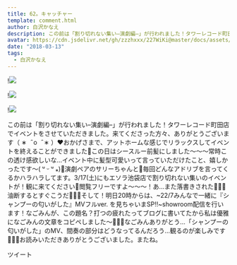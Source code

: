 ```yaml
---
title: 62。キャッチャー
template: comment.html
author: 白沢かなえ
description: この前は「割り切れない集い–演劇編–」が行われました！タワーレコード町田店でイベントをさせていただきました。来てくださった方々、ありがとうございます（ ∗ &nbsp; ̑ o &nbsp; ̑ ∗ ）❤️おかげさまで、アット...
avatar: https://cdn.jsdelivr.net/gh/zzzhxxx/227WiKi@master/docs/assets/photo/avatar/kanae.jpg
date: "2018-03-13"
tags:
  - 白沢かなえ
---
```


!![](https://cdn.jsdelivr.net/gh/227WiKi/227WiKi-image@master/blog-image/kanae-2018-03-13_1.jpg)

!![](https://cdn.jsdelivr.net/gh/227WiKi/227WiKi-image@master/blog-image/kanae-2018-03-13_2.jpg)

!![](https://cdn.jsdelivr.net/gh/227WiKi/227WiKi-image@master/blog-image/kanae-2018-03-13_3.jpg)


この前は「割り切れない集い–演劇編–」が行われました！タワーレコード町田店でイベントをさせていただきました。来てくださった方々、ありがとうございます（ ∗   ̑ o   ̑ ∗ ）❤️おかげさまで、アットホームな感じでリラックスしてイベントを終えることができました🌷この日はシースルー前髪にしました〜〜〜常時この透け感欲しいな…イベント中に髪型可愛いって言っていただけたこと、嬉しかったです〜( ᵘ ᵕ ᵘ ⁎)🌷演劇ペアのサリーちゃんと🐨毎回どんなアドリブを言ってくるかハラハラしてます。3/17(土)にもエソラ池袋店で割り切れない集いのイベントが！観に来てください🌸閲覧フリーですよ〜〜〜！あ…また落書きされた🤦🏻‍♀️油断するとすぐこうだ🤦🏻‍♀️そして！明日20時からは、~22/7みんなで一緒に『シャンプーの匂いがした』MVフルver. を見ちゃいまSP‼︎~showroom配信を行います！なごみんが、この題名？打つの疲れたってブログに書いてたから私は優雅になごみんの文章をコピペしました〜🤦🏻‍♀️なごみんありがとう…「シャンプーの匂いがした」のMV、間奏の部分はどうなってるんだろう…観るのが楽しみです🌸🌸🌸お読みいただきありがとうございました。またね。


ツイート



